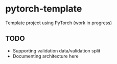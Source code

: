 # pytorch-template
Template project using PyTorch (work in progress)

## TODO
* Supporting validation data/validation split
* Documenting architecture here
